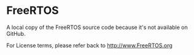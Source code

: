 # FreeRTOS

A local copy of the FreeRTOS source code because it's not available on GitHub.

For License terms, please refer back to <http://www.FreeRTOS.org>
